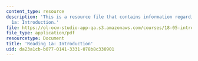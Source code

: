 ```yaml
---
content_type: resource
description: 'This is a resource file that contains information regarding reading
  1a: Introduction.'
file: https://ol-ocw-studio-app-qa.s3.amazonaws.com/courses/18-05-introduction-to-probability-and-statistics-spring-2014/da23a1cbb07701413331078b8c330901_MIT18_05S14_Class1Intro.pdf
file_type: application/pdf
resourcetype: Document
title: 'Reading 1a: Introduction'
uid: da23a1cb-b077-0141-3331-078b8c330901
---
```

